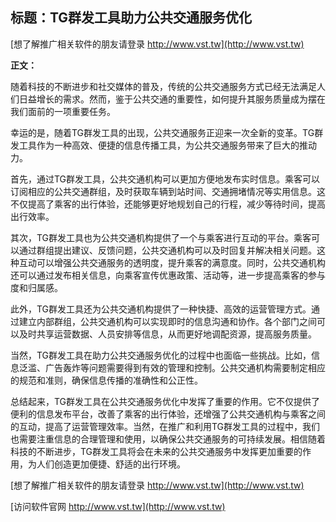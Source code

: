 ## **标题：TG群发工具助力公共交通服务优化**

[想了解推广相关软件的朋友请登录 http://www.vst.tw](http://www.vst.tw)

**正文：**

随着科技的不断进步和社交媒体的普及，传统的公共交通服务方式已经无法满足人们日益增长的需求。然而，鉴于公共交通的重要性，如何提升其服务质量成为摆在我们面前的一项重要任务。

幸运的是，随着TG群发工具的出现，公共交通服务正迎来一次全新的变革。TG群发工具作为一种高效、便捷的信息传播工具，为公共交通服务带来了巨大的推动力。

首先，通过TG群发工具，公共交通机构可以更加方便地发布实时信息。乘客可以订阅相应的公共交通群组，及时获取车辆到站时间、交通拥堵情况等实用信息。这不仅提高了乘客的出行体验，还能够更好地规划自己的行程，减少等待时间，提高出行效率。

其次，TG群发工具也为公共交通机构提供了一个与乘客进行互动的平台。乘客可以通过群组提出建议、反馈问题，公共交通机构可以及时回复并解决相关问题。这种互动可以增强公共交通服务的透明度，提升乘客的满意度。同时，公共交通机构还可以通过发布相关信息，向乘客宣传优惠政策、活动等，进一步提高乘客的参与度和归属感。

此外，TG群发工具还为公共交通机构提供了一种快捷、高效的运营管理方式。通过建立内部群组，公共交通机构可以实现即时的信息沟通和协作。各个部门之间可以及时共享运营数据、人员安排等信息，从而更好地调配资源，提高服务质量。

当然，TG群发工具在助力公共交通服务优化的过程中也面临一些挑战。比如，信息泛滥、广告轰炸等问题需要得到有效的管理和控制。公共交通机构需要制定相应的规范和准则，确保信息传播的准确性和公正性。

总结起来，TG群发工具在公共交通服务优化中发挥了重要的作用。它不仅提供了便利的信息发布平台，改善了乘客的出行体验，还增强了公共交通机构与乘客之间的互动，提高了运营管理效率。当然，在推广和利用TG群发工具的过程中，我们也需要注重信息的合理管理和使用，以确保公共交通服务的可持续发展。相信随着科技的不断进步，TG群发工具将会在未来的公共交通服务中发挥更加重要的作用，为人们创造更加便捷、舒适的出行环境。

[想了解推广相关软件的朋友请登录 http://www.vst.tw](http://www.vst.tw)


[访问软件官网 http://www.vst.tw](http://www.vst.tw)
